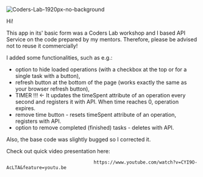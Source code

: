 ![Coders-Lab-1920px-no-background](https://user-images.githubusercontent.com/152855/73064373-5ed69780-3ea1-11ea-8a71-3d370a5e7dd8.png)

Hi!

This app in its' basic form was a Coders Lab workshop and I based API Service on the code prepared by my mentors. Therefore, please be advised not to
reuse it commercially!

I added some functionalities, such as e.g.:
* option to hide loaded operations (with a checkbox at the top or for a single task with a button), 
* refresh button at the bottom of the page (works exactly the same as your browser refresh button),
* TIMER !!! <- It updates the timeSpent attribute of an operation every second and registers it with API. When time reaches 0, operation expires.
* remove time button - resets timeSpent attribute of an operation, registers with API.
* option to remove completed (finished) tasks - deletes with API.

Also, the base code was slightly bugged so I corrected it.

Check out quick video presentation here:


                                    https://www.youtube.com/watch?v=CYI9O-AcLTA&feature=youtu.be
